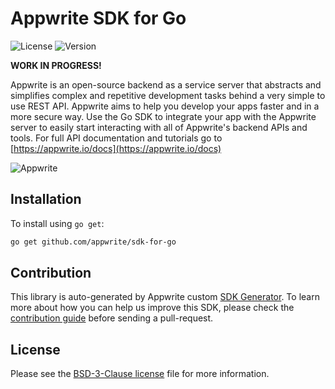 # Appwrite SDK for Go

![License](https://img.shields.io/github/license/appwrite/sdk-for-go.svg?v=1)
![Version](https://img.shields.io/badge/api%20version-0.5.3-blue.svg?v=1)

**WORK IN PROGRESS!**

Appwrite is an open-source backend as a service server that abstracts and simplifies complex and repetitive development tasks behind a very simple to use REST API. Appwrite aims to help you develop your apps faster and in a more secure way.
                        Use the Go SDK to integrate your app with the Appwrite server to easily start interacting with all of Appwrite's backend APIs and tools.
                        For full API documentation and tutorials go to [https://appwrite.io/docs](https://appwrite.io/docs)



![Appwrite](https://appwrite.io/images/github.png)

## Installation

To install using `go get`:

```bash
go get github.com/appwrite/sdk-for-go
```

## Contribution

This library is auto-generated by Appwrite custom [SDK Generator](https://github.com/appwrite/sdk-generator). To learn more about how you can help us improve this SDK, please check the [contribution guide](https://github.com/appwrite/sdk-generator/blob/master/CONTRIBUTING.md) before sending a pull-request.

## License

Please see the [BSD-3-Clause license](https://raw.githubusercontent.com/appwrite/appwrite/master/LICENSE) file for more information.
